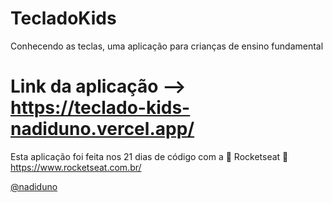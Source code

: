 # TecladoKids
Conhecendo as teclas, uma aplicação para crianças de ensino fundamental

# Link da aplicação --> https://teclado-kids-nadiduno.vercel.app/


Esta aplicação foi feita nos 21 dias de código com a :purple_heart:  Rocketseat :rocket: https://www.rocketseat.com.br/




[@nadiduno](https://www.instagram.com/nadiduno.csv/)

